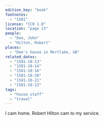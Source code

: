 ```yaml
---
edition_key: "book"
footnotes:
  - "1581"
license: "CC0 1.0"
location: "page 13"
people:
  - "Dee, John"
  - "Hilton, Robert"
places:
  - "Dee's house in Mortlake, GB"
related_dates:
  - "1581-10-13"
  - "1581-10-14"
  - "1581-10-16"
  - "1581-10-20"
  - "1581-10-21"
  - "1581-10-23"
tags:
  - "house staff"
  - "travel"
---
```

I cam home. Robert Hilton cam to my
service.

